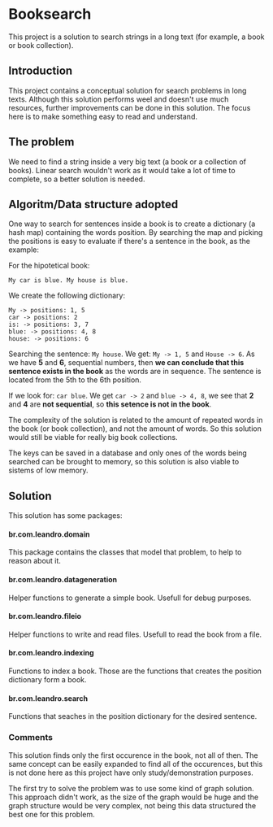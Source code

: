 # Booksearch

This project is a solution to search strings in a long text (for example, a book or book collection).

## Introduction

This project contains a conceptual solution for search problems in long texts. Although this solution performs weel and doesn't use much resources, further improvements can be done in this solution. The focus here is to make something easy to read and understand.

## The problem

We need to find a string inside a very big text (a book or a collection of books). Linear search wouldn't work as it would take a lot of time to complete, so a better solution is needed.

## Algoritm/Data structure adopted

One way to search for sentences inside a book is to create a dictionary (a hash map) containing the words position. By searching the map and picking the positions is easy to evaluate if there's a sentence in the book, as the example:

For the hipotetical book:

`My car is blue. My house is blue.`

We create the following dictionary:

```
My -> positions: 1, 5
car -> positions: 2
is: -> positions: 3, 7
blue: -> positions: 4, 8
house: -> positions: 6
```

Searching the sentence: `My house`. We get: `My -> 1, 5` and `House -> 6`. As we have **5** and **6**, sequential numbers, then **we can conclude that this sentence exists in the book** as the words are in sequence. The sentence is located from the 5th to the 6th position.

If we look for: `car blue`. We get `car -> 2` and `blue -> 4, 8`, we see that **2** and **4** are **not sequential**, so **this setence is not in the book**.

The complexity of the solution is related to the amount of repeated words in the book (or book collection), and not the amount of words. So this solution would still be viable for really big book collections.

The keys can be saved in a database and only ones of the words being searched can be brought to memory, so this solution is also viable to sistems of low memory.

## Solution

This solution has some packages:

#### br.com.leandro.domain
This package contains the classes that model that problem, to help to reason about it.

#### br.com.leandro.datageneration
Helper functions to generate a simple book. Usefull for debug purposes.

#### br.com.leandro.fileio
Helper functions to write and read files. Usefull to read the book from a file.

#### br.com.leandro.indexing
Functions to index a book. Those are the functions that creates the position dictionary form a book.

#### br.com.leandro.search
Functions that seaches in the position dictionary for the desired sentence.

### Comments

This solution finds only the first occurence in the book, not all of then. The same concept can be easily expanded to find all of the occurences, but this is not done here as this project have only study/demonstration purposes.

The first try to solve the problem was to use some kind of graph solution. This approach didn't work, as the size of the graph would be huge and the graph structure would be very complex, not being this data structured the best one for this problem. 
